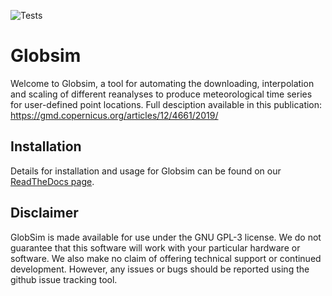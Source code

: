 ![Tests](https://github.com/geocryology/globsim/workflows/Tests/badge.svg)
# Globsim

Welcome to Globsim, a tool for automating the downloading, interpolation and scaling of different reanalyses to produce meteorological time series for user-defined point locations. Full desciption available in this publication: https://gmd.copernicus.org/articles/12/4661/2019/

## Installation
Details for installation and usage for Globsim can be found on our [ReadTheDocs page](https://globsim.readthedocs.io/en/latest/?).

## Disclaimer
GlobSim is made available for use under the GNU GPL-3 license. We do not guarantee that this software will work with your particular hardware or software. We also make no claim of offering technical support or continued development. However, any issues or bugs should be reported using the github issue tracking tool.
